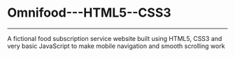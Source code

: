 # Omnifood---HTML5--CSS3
--------------------------
A fictional food subscription service website built using HTML5, CSS3 and very basic JavaScript to make mobile navigation and smooth scrolling work

